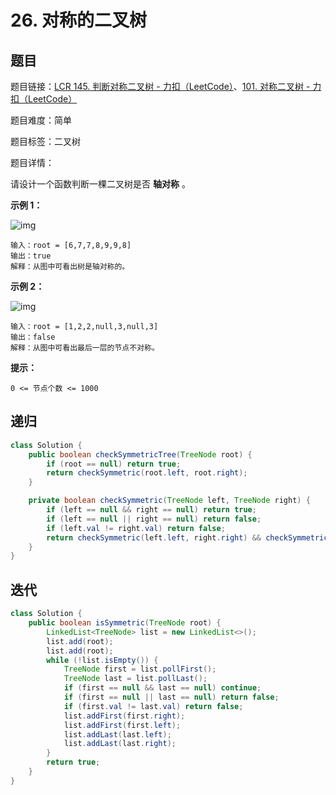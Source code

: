 # 26. 对称的二叉树

## 题目

题目链接：[LCR 145. 判断对称二叉树 - 力扣（LeetCode）](https://leetcode.cn/problems/dui-cheng-de-er-cha-shu-lcof/description/)、[101. 对称二叉树 - 力扣（LeetCode）](https://leetcode.cn/problems/symmetric-tree/description/)

题目难度：简单

题目标签：二叉树

题目详情：

请设计一个函数判断一棵二叉树是否 **轴对称** 。

**示例 1：**

![img](https://pic.leetcode.cn/1694689008-JaaRdV-%E8%BD%B4%E5%AF%B9%E7%A7%B0%E4%BA%8C%E5%8F%89%E6%A0%911.png)

```
输入：root = [6,7,7,8,9,9,8]
输出：true
解释：从图中可看出树是轴对称的。
```

**示例 2：**

![img](https://pic.leetcode.cn/1694689054-vENzHe-%E8%BD%B4%E5%AF%B9%E7%A7%B0%E4%BA%8C%E5%8F%89%E6%A0%912.png)

```
输入：root = [1,2,2,null,3,null,3]
输出：false
解释：从图中可看出最后一层的节点不对称。
```

**提示：**

```
0 <= 节点个数 <= 1000
```



## 递归

``` java
class Solution {
    public boolean checkSymmetricTree(TreeNode root) {
        if (root == null) return true;
        return checkSymmetric(root.left, root.right);
    }

    private boolean checkSymmetric(TreeNode left, TreeNode right) {
        if (left == null && right == null) return true;
        if (left == null || right == null) return false;
        if (left.val != right.val) return false;
        return checkSymmetric(left.left, right.right) && checkSymmetric(left.right, right.left);
    }
}
```



## 迭代

``` java
class Solution {
    public boolean isSymmetric(TreeNode root) {
        LinkedList<TreeNode> list = new LinkedList<>();
        list.add(root);
        list.add(root);
        while (!list.isEmpty()) {
            TreeNode first = list.pollFirst();
            TreeNode last = list.pollLast();
            if (first == null && last == null) continue;
            if (first == null || last == null) return false;
            if (first.val != last.val) return false;
            list.addFirst(first.right);
            list.addFirst(first.left);
            list.addLast(last.left);
            list.addLast(last.right);
        }
        return true;
    }
}
```

